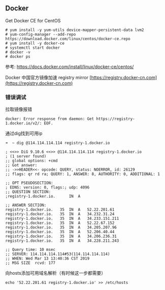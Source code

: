 ## Docker

Get Docker CE for CentOS
```
# yum install -y yum-utils device-mapper-persistent-data lvm2
# yum-config-manager --add-repo https://download.docker.com/linux/centos/docker-ce.repo
# yum install -y docker-ce
# systemctl start docker
# docker -v
# docker ps
```
参考: https://docs.docker.com/install/linux/docker-ce/centos/


Docker 中国官方镜像加速 registry mirror [https://registry.docker-cn.com](https://registry.docker-cn.com)


### 错误调试

拉取镜像报错
```
docker: Error response from daemon: Get https://registry-1.docker.io/v2/: EOF.
```

通过dig找到可用ip
```
➜  ~ dig @114.114.114.114 registry-1.docker.io

; <<>> DiG 9.10.6 <<>> @114.114.114.114 registry-1.docker.io
; (1 server found)
;; global options: +cmd
;; Got answer:
;; ->>HEADER<<- opcode: QUERY, status: NOERROR, id: 26129
;; flags: qr rd ra; QUERY: 1, ANSWER: 8, AUTHORITY: 0, ADDITIONAL: 1

;; OPT PSEUDOSECTION:
; EDNS: version: 0, flags:; udp: 4096
;; QUESTION SECTION:
;registry-1.docker.io.		IN	A

;; ANSWER SECTION:
registry-1.docker.io.	35	IN	A	52.22.201.61
registry-1.docker.io.	35	IN	A	34.232.31.24
registry-1.docker.io.	35	IN	A	34.233.151.211
registry-1.docker.io.	35	IN	A	52.22.67.152
registry-1.docker.io.	35	IN	A	34.205.207.96
registry-1.docker.io.	35	IN	A	52.206.40.44
registry-1.docker.io.	35	IN	A	34.206.236.31
registry-1.docker.io.	35	IN	A	34.228.211.243

;; Query time: 10 msec
;; SERVER: 114.114.114.114#53(114.114.114.114)
;; WHEN: Wed Mar 13 13:40:36 CST 2019
;; MSG SIZE  rcvd: 177
```

向hosts添加可用域名解析（有时候这一步都需要）
```
echo '52.22.201.61 registry-1.docker.io' >> /etc/hosts
```
